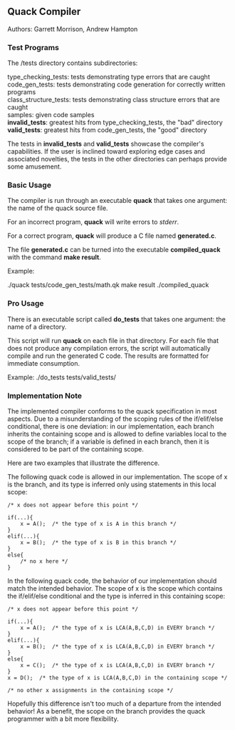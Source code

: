 ## Quack Compiler
Authors: Garrett Morrison, Andrew Hampton


### Test Programs
The /tests directory contains subdirectories:

type_checking_tests: tests demonstrating type errors that are caught  
code_gen_tests: tests demonstrating code generation for correctly written programs  
class_structure_tests: tests demonstrating class structure errors that are caught  
samples: given code samples  
**invalid_tests**: greatest hits from type_checking_tests, the "bad" directory  
**valid_tests**: greatest hits from code_gen_tests, the "good" directory  

The tests in **invalid_tests** and **valid_tests** showcase the compiler's capabilities. If the user is inclined toward exploring edge cases and associated novelties, the tests in the other directories can perhaps provide some amusement.


### Basic Usage
The compiler is run through an executable **quack** that takes one argument: the name of the quack source file.

For an incorrect program, **quack** will write errors to *stderr*.

For a correct program, **quack** will produce a C file named **generated.c**.

The file **generated.c** can be turned into the executable **compiled_quack** with the command **make result**.

Example:

./quack tests/code_gen_tests/math.qk
make result
./compiled_quack


### Pro Usage
There is an executable script called **do_tests** that takes one argument: the name of a directory.

This script will run **quack** on each file in that directory. For each file that does not produce any compilation errors, the script will automatically compile and run the generated C code. The results are formatted for immediate consumption.

Example: ./do_tests tests/valid_tests/


### Implementation Note

The implemented compiler conforms to the quack specification in most aspects. Due to a misunderstanding of the scoping rules of the if/elif/else conditional, there is one deviation: in our implementation, each branch inherits the containing scope and is allowed to define variables local to the scope of the branch; if a variable is defined in each branch, then it is considered to be part of the containing scope.

Here are two examples that illustrate the difference.

The following quack code is allowed in our implementation. The scope of x is the branch, and its type is inferred only using statements in this local scope:

```
/* x does not appear before this point */

if(...){
    x = A();  /* the type of x is A in this branch */
}
elif(...){
    x = B();  /* the type of x is B in this branch */
}
else{
    /* no x here */
}
```

In the following quack code, the behavior of our implementation should match the intended behavior. The scope of x is the scope which contains the if/elif/else conditional and the type is inferred in this containing scope:

```
/* x does not appear before this point */

if(...){
    x = A();  /* the type of x is LCA(A,B,C,D) in EVERY branch */
}
elif(...){
    x = B();  /* the type of x is LCA(A,B,C,D) in EVERY branch */
}
else{
    x = C();  /* the type of x is LCA(A,B,C,D) in EVERY branch */
}
x = D();  /* the type of x is LCA(A,B,C,D) in the containing scope */

/* no other x assignments in the containing scope */
```

Hopefully this difference isn't too much of a departure from the intended behavior! As a benefit, the scope on the branch provides the quack programmer with a bit more flexibility.
